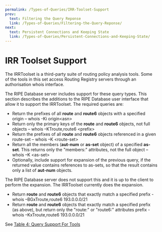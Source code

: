 ```yaml
---
permalink: /Types-of-Queries/IRR-Toolset-Support
prev:
  text: Filtering the Query Reponse
  link: /Types-of-Queries/Filtering-the-Query-Reponse/
next:
  text: Persistent Connections and Keeping State
  link: /Types-of-Queries/Persistent-Connections-and-Keeping-State/
---
```


# IRR Toolset Support

The IRRToolset is a third-party suite of routing policy analysis tools. Some of the tools in this set access Routing Registry servers through an authorisation whois interface.

The RIPE Database server includes support for these query types. This section describes the additions to the RIPE Database user interface that allow it to support the IRRToolset. The required queries are:

* Return the prefixes of all **route** and **route6** objects with a specified origin – whois -Ki origin&lt;asn&gt;
* Return only the primary keys of the **route** and **route6** objects, not full objects – whois –KTroute,route6 &lt;prefix&gt;
* Return the prefixes of all **route** and **route6** objects referenced in a given route-set – whois –K &lt;route-set&gt;
* Return all the members (**aut-num** or **as-set** object) of a specified **as-set**. This returns only the "members:" attributes, not the full object – whois –K &lt;as-set&gt;
* Optionally, include support for expansion of the previous query, if the returned value contains references to as-sets, so that the result contains only a list of **aut-num** objects.

The RIPE Database server does not support this and it is up to the client to perform the expansion. The IRRToolset currently does the expansion.

* Return **route** and **route6** objects that exactly match a specified prefix - whois –BGxTroute,route6 193.0.0.0/21
* Return **route** and **route6** objects that exactly match a specified prefix (as above), but return only the "route:" or "route6:" attributes prefix - whois –KxTroute,route6 193.0.0.0/21

See [Table 4: Query Support For Tools](../Tables-of-Query-Types-Supported-by-the-RIPE-Database/#table-4-query-support-for-tools)
